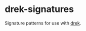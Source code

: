 drek-signatures
===============
Signature patterns for use with [drek][].

[drek]: https://github.com/chrisallenlane/drek
